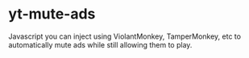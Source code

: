 # yt-mute-ads

Javascript you can inject using ViolantMonkey, TamperMonkey, etc to automatically mute ads while still allowing them to play.
